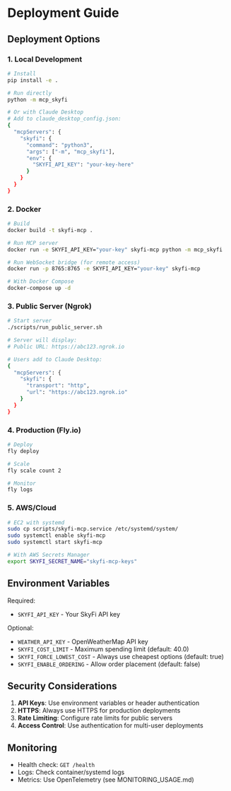 # Deployment Guide

## Deployment Options

### 1. Local Development

```bash
# Install
pip install -e .

# Run directly
python -m mcp_skyfi

# Or with Claude Desktop
# Add to claude_desktop_config.json:
{
  "mcpServers": {
    "skyfi": {
      "command": "python3",
      "args": ["-m", "mcp_skyfi"],
      "env": {
        "SKYFI_API_KEY": "your-key-here"
      }
    }
  }
}
```

### 2. Docker

```bash
# Build
docker build -t skyfi-mcp .

# Run MCP server
docker run -e SKYFI_API_KEY="your-key" skyfi-mcp python -m mcp_skyfi

# Run WebSocket bridge (for remote access)
docker run -p 8765:8765 -e SKYFI_API_KEY="your-key" skyfi-mcp

# With Docker Compose
docker-compose up -d
```

### 3. Public Server (Ngrok)

```bash
# Start server
./scripts/run_public_server.sh

# Server will display:
# Public URL: https://abc123.ngrok.io

# Users add to Claude Desktop:
{
  "mcpServers": {
    "skyfi": {
      "transport": "http",
      "url": "https://abc123.ngrok.io"
    }
  }
}
```

### 4. Production (Fly.io)

```bash
# Deploy
fly deploy

# Scale
fly scale count 2

# Monitor
fly logs
```

### 5. AWS/Cloud

```bash
# EC2 with systemd
sudo cp scripts/skyfi-mcp.service /etc/systemd/system/
sudo systemctl enable skyfi-mcp
sudo systemctl start skyfi-mcp

# With AWS Secrets Manager
export SKYFI_SECRET_NAME="skyfi-mcp-keys"
```

## Environment Variables

Required:
- `SKYFI_API_KEY` - Your SkyFi API key

Optional:
- `WEATHER_API_KEY` - OpenWeatherMap API key
- `SKYFI_COST_LIMIT` - Maximum spending limit (default: 40.0)
- `SKYFI_FORCE_LOWEST_COST` - Always use cheapest options (default: true)
- `SKYFI_ENABLE_ORDERING` - Allow order placement (default: false)

## Security Considerations

1. **API Keys**: Use environment variables or header authentication
2. **HTTPS**: Always use HTTPS for production deployments
3. **Rate Limiting**: Configure rate limits for public servers
4. **Access Control**: Use authentication for multi-user deployments

## Monitoring

- Health check: `GET /health`
- Logs: Check container/systemd logs
- Metrics: Use OpenTelemetry (see MONITORING_USAGE.md)